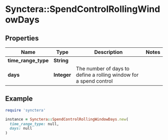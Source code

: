 # Synctera::SpendControlRollingWindowDays

## Properties

| Name | Type | Description | Notes |
| ---- | ---- | ----------- | ----- |
| **time_range_type** | **String** |  |  |
| **days** | **Integer** | The number of days to define a rolling window for a spend control |  |

## Example

```ruby
require 'synctera'

instance = Synctera::SpendControlRollingWindowDays.new(
  time_range_type: null,
  days: null
)
```


